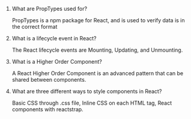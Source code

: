 1.  What are PropTypes used for?

    PropTypes is a npm package for React, and is used to verify data is in the correct format

2.  What is a lifecycle event in React?

    The React lifecycle events are Mounting, Updating, and Unmounting.

3.  What is a Higher Order Component?

    A React Higher Order Component is an advanced pattern that can be shared between components.

4.  What are three different ways to style components in React?

    Basic CSS through .css file, Inline CSS on each HTML tag, React components with reactstrap.